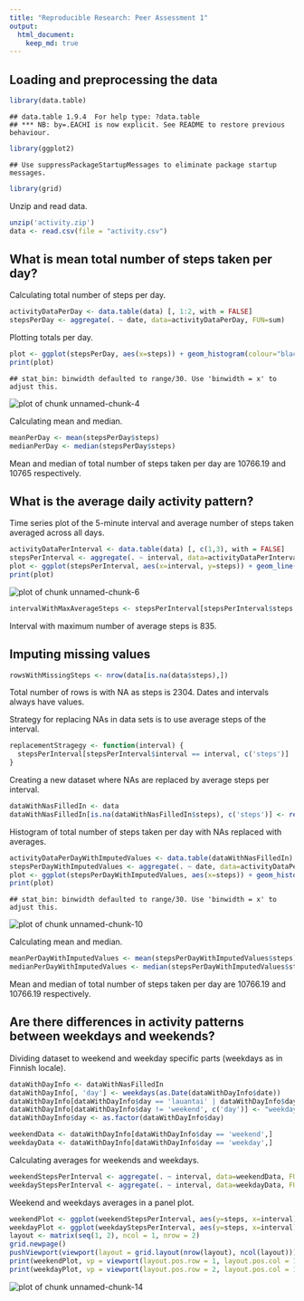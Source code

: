```yaml
---
title: "Reproducible Research: Peer Assessment 1"
output: 
  html_document:
    keep_md: true
---
```


## Loading and preprocessing the data


```r
library(data.table)
```

```
## data.table 1.9.4  For help type: ?data.table
## *** NB: by=.EACHI is now explicit. See README to restore previous behaviour.
```

```r
library(ggplot2)
```

```
## Use suppressPackageStartupMessages to eliminate package startup messages.
```

```r
library(grid)
```

Unzip and read data.

```r
unzip('activity.zip')
data <- read.csv(file = "activity.csv")
```

## What is mean total number of steps taken per day?

Calculating total number of steps per day.

```r
activityDataPerDay <- data.table(data) [, 1:2, with = FALSE]
stepsPerDay <- aggregate(. ~ date, data=activityDataPerDay, FUN=sum)
```

Plotting totals per day.

```r
plot <- ggplot(stepsPerDay, aes(x=steps)) + geom_histogram(colour="black", fill="white") + scale_y_continuous(labels = function (x) ceiling(x))
print(plot)
```

```
## stat_bin: binwidth defaulted to range/30. Use 'binwidth = x' to adjust this.
```

![plot of chunk unnamed-chunk-4](figure/unnamed-chunk-4-1.png) 

Calculating mean and median.

```r
meanPerDay <- mean(stepsPerDay$steps)
medianPerDay <- median(stepsPerDay$steps)
```

Mean and median of total number of steps taken per day are 10766.19 and 10765 respectively. 

## What is the average daily activity pattern?

Time series plot of the 5-minute interval and average number of steps taken averaged across all days.


```r
activityDataPerInterval <- data.table(data) [, c(1,3), with = FALSE]
stepsPerInterval <- aggregate(. ~ interval, data=activityDataPerInterval, FUN=mean)
plot <- ggplot(stepsPerInterval, aes(x=interval, y=steps)) + geom_line()
print(plot)
```

![plot of chunk unnamed-chunk-6](figure/unnamed-chunk-6-1.png) 

```r
intervalWithMaxAverageSteps <- stepsPerInterval[stepsPerInterval$steps == max(stepsPerInterval$steps),]
```

Interval with maximum number of average steps is 835.

## Imputing missing values


```r
rowsWithMissingSteps <- nrow(data[is.na(data$steps),])
```

Total number of rows is with NA as steps is 2304. Dates and intervals always have values. 

Strategy for replacing NAs in data sets is to use average steps of the interval.


```r
replacementStragegy <- function(interval) {
  stepsPerInterval[stepsPerInterval$interval == interval, c('steps')]
}
```

Creating a new dataset where NAs are replaced by average steps per interval.


```r
dataWithNasFilledIn <- data
dataWithNasFilledIn[is.na(dataWithNasFilledIn$steps), c('steps')] <- replacementStragegy(stepsPerInterval$interval)
```

Histogram of total number of steps taken per day with NAs replaced with averages.


```r
activityDataPerDayWithImputedValues <- data.table(dataWithNasFilledIn) [, 1:2, with = FALSE]
stepsPerDayWithImputedValues <- aggregate(. ~ date, data=activityDataPerDayWithImputedValues, FUN=sum)
plot <- ggplot(stepsPerDayWithImputedValues, aes(x=steps)) + geom_histogram(colour="black", fill="white") + scale_y_continuous(labels = function (x) ceiling(x))
print(plot)
```

```
## stat_bin: binwidth defaulted to range/30. Use 'binwidth = x' to adjust this.
```

![plot of chunk unnamed-chunk-10](figure/unnamed-chunk-10-1.png) 

Calculating mean and median.


```r
meanPerDayWithImputedValues <- mean(stepsPerDayWithImputedValues$steps)
medianPerDayWithImputedValues <- median(stepsPerDayWithImputedValues$steps)
```

Mean and median of total number of steps taken per day are 10766.19 and 10766.19 respectively. 

## Are there differences in activity patterns between weekdays and weekends?

Dividing dataset to weekend and weekday specific parts (weekdays as in Finnish locale).


```r
dataWithDayInfo <- dataWithNasFilledIn
dataWithDayInfo[, 'day'] <- weekdays(as.Date(dataWithDayInfo$date))
dataWithDayInfo[dataWithDayInfo$day == 'lauantai' | dataWithDayInfo$day == 'sunnuntai', c('day')] <- "weekend"
dataWithDayInfo[dataWithDayInfo$day != 'weekend', c('day')] <- "weekday"
dataWithDayInfo$day <- as.factor(dataWithDayInfo$day)

weekendData <- dataWithDayInfo[dataWithDayInfo$day == 'weekend',]
weekdayData <- dataWithDayInfo[dataWithDayInfo$day == 'weekday',]
```

Calculating averages for weekends and weekdays.


```r
weekendStepsPerInterval <- aggregate(. ~ interval, data=weekendData, FUN=mean)
weekdayStepsPerInterval <- aggregate(. ~ interval, data=weekdayData, FUN=mean)
```

Weekend and weekdays averages in a panel plot.

```r
weekendPlot <- ggplot(weekendStepsPerInterval, aes(y=steps, x=interval)) + geom_line() + ggtitle("Weekends")
weekdayPlot <- ggplot(weekdayStepsPerInterval, aes(y=steps, x=interval)) + geom_line() + ggtitle("Weekdays")
layout <- matrix(seq(1, 2), ncol = 1, nrow = 2)
grid.newpage()
pushViewport(viewport(layout = grid.layout(nrow(layout), ncol(layout))))
print(weekendPlot, vp = viewport(layout.pos.row = 1, layout.pos.col = 1))
print(weekdayPlot, vp = viewport(layout.pos.row = 2, layout.pos.col = 1))
```

![plot of chunk unnamed-chunk-14](figure/unnamed-chunk-14-1.png) 

